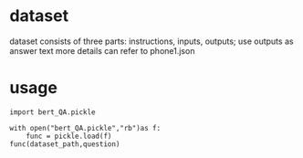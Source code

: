 dataset
======
dataset consists of three parts: instructions, inputs, outputs;
use outputs as answer text
more details can refer to phone1.json

usage
=====

    import bert_QA.pickle

    with open("bert_QA.pickle","rb")as f:
        func = pickle.load(f)
    func(dataset_path,question)
